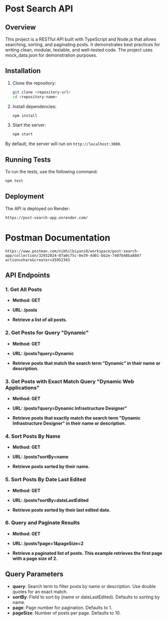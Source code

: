 # Post Search API

## Overview

This project is a RESTful API built with TypeScript and Node.js that allows searching, sorting, and paginating posts. It demonstrates best practices for writing clean, modular, testable, and well-tested code. 
The project uses mock_data.json for demonstration purposes.

## Installation

1. Clone the repository:

    ```sh
    git clone <repository-url>
    cd <repository-name>
    ```

2. Install dependencies:

    ```sh
    npm install
    ```

3. Start the server:

    ```sh
    npm start
    ```

By default, the server will run on `http://localhost:3000`.

## Running Tests

To run the tests, use the following command:

```sh
npm test
```

## Deployment

The API is deployed on Render:
```sh
https://post-search-app.onrender.com/
```

# Postman Documentation
```
https://www.postman.com/nikhilbiyani0/workspace/post-search-app/collection/32932024-07a0c75c-0e39-4d01-bb2e-7407b48ba884?action=share&creator=35952343
```

## API Endpoints

### 1. Get All Posts

* **Method: GET**

* **URL: /posts**

* **Retrieve a list of all posts.**

### 2. Get Posts for Query "Dynamic"

* **Method: GET**

* **URL: /posts?query=Dynamic**

* **Retrieve posts that match the search term "Dynamic" in their name or description.**

### 3. Get Posts with Exact Match Query "Dynamic Web Applications"

* **Method: GET**

* **URL: /posts?query=Dynamic Infrastructure Designer"**

* **Retrieve posts that exactly match the search term "Dynamic Infrastructure Designer" in their name or description.**

### 4. Sort Posts By Name

* **Method: GET**

* **URL: /posts?sortBy=name**

* **Retrieve posts sorted by their name.**

### 5. Sort Posts By Date Last Edited

* **Method: GET**

* **URL: /posts?sortBy=dateLastEdited**

* **Retrieve posts sorted by their last edited date.**

### 6. Query and Paginate Results

* **Method: GET**

* **URL: /posts?page=1&pageSize=2**

* **Retrieve a paginated list of posts. This example retrieves the first page with a page size of 2.**


## Query Parameters

* **query**: Search term to filter posts by name or description. Use double quotes for an exact match.
* **sortBy**: Field to sort by (name or dateLastEdited). Defaults to sorting by name.
* **page**: Page number for pagination. Defaults to 1.
* **pageSize**: Number of posts per page. Defaults to 10.
